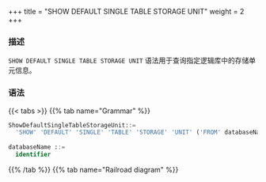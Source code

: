 +++
title = "SHOW DEFAULT SINGLE TABLE STORAGE UNIT"
weight = 2
+++

### 描述

`SHOW DEFAULT SINGLE TABLE STORAGE UNIT` 语法用于查询指定逻辑库中的存储单元信息。

### 语法

{{< tabs >}}
{{% tab name="Grammar" %}}
```sql
ShowDefaultSingleTableStorageUnit::=
  'SHOW' 'DEFAULT' 'SINGLE' 'TABLE' 'STORAGE' 'UNIT' ('FROM' databaseName)?
  
databaseName ::=
  identifier
```
{{% /tab %}}
{{% tab name="Railroad diagram" %}}
<iframe frameborder="0" name="diagram" id="diagram" width="100%" height="100%"></iframe>
{{% /tab %}}
{{< /tabs >}}

### 补充说明

- 未指定 `databaseName` 时，默认是当前使用的 `DATABASE`。 如果也未使用 `DATABASE` 则会提示 `No database selected`。

### 返回值说明

| 列                  | 说明      |
|--------------------|---------|
| storage_unit_name  | 存储单元名称  |

### 示例

- 查询当前逻辑库中的存储单元信息

```sql
SHOW DEFAULT SINGLE TABLE STORAGE UNIT
```

```sql
sql> SHOW DEFAULT SINGLE TABLE STORAGE UNIT;
+-------------------+
| storage_unit_name |
+-------------------+
|  ds_0             |
+-------------------+
1 row in set (0.01 sec)
```

### 保留字

`SHOW`、`DEFAULT`、`SINGLE`、`TABLE`、`STORAGE`、`UNIT`

### 相关链接

- [保留字](/cn/user-manual/shardingsphere-proxy/distsql/syntax/reserved-word/)

